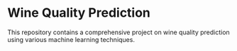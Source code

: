 # Wine Quality Prediction
 This repository contains a comprehensive project on wine quality prediction using various machine learning techniques.
